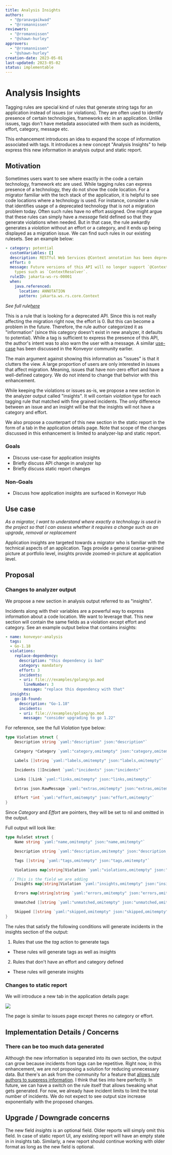 ```yaml
---
title: Analysis Insights
authors:
  - "@pranavgaikwad"
  - "@rromannissen"
reviewers:
  - "@rromannissen"
  - "@shawn-hurley"
approvers:
  - "@rromannissen"
  - "@shawn-hurley"
creation-date: 2023-05-01
last-updated: 2023-05-02
status: implementable
---
```


# Analysis Insights

Tagging rules are special kind of rules that generate string tags for an application instead of issues (or violations). They are often used to identify presence of certain technologies, frameworks etc in an application. Unlike issues, tags don't have metadata associated with them such as incidents, effort, category, message etc. 

This enhancement introduces an idea to expand the scope of information associated with tags. It introduces a new concept "Analysis Insights" to help express this new information in analysis output and static report.

## Motivation

Sometimes users want to see where exactly in the code a certain technology, framework etc are used. While tagging rules can express presence of a technology, they do not show the code location. For a migrator familiar with the tech stack of the application, it is helpful to see code locations where a technology is used. For instance, consider a rule that identifies usage of a deprecated technology that is not a migration problem today. Often such rules have no effort assigned. One might argue that these rules can simply have a _message_ field defined so that they generate violations when needed. But in that case, the rule awkardly generates a _violation_ without an effort or a category, and it ends up being displayed as a migration issue. We can find such rules in our existing rulesets. See an example below:

```yaml
- category: potential
  customVariables: []
  description: RESTful Web Services @Context annotation has been deprecated
  effort: 0
  message: Future versions of this API will no longer support `@Context` and related
    types such as `ContextResolver`.
  ruleID: jakarta-ws-rs-00001
  when:
    java.referenced:
      location: ANNOTATION
      pattern: jakarta.ws.rs.core.Context
```

_See full rule[here](https://github.com/konveyor/rulesets/blob/d930baf2645d6a7ef9486c4f81bc40d8abc3a6af/default/generated/eap8/160-jakarta-ws-rs.windup.yaml#L1-L22)_


This is a rule that is looking for a deprecated API. Since this is not really affecting the migration right now, the effort is 0. But this can become a problem in the future. Therefore, the rule author categorized it as "information" (since this category doesn't exist in new analyzer, it defaults to potential). While a tag is sufficient to express the presence of this API, the author's intent was to also warn the user with a message. A similar [use-case](https://github.com/konveyor/rulesets/issues/69) has been discussed in the Konveyor community earlier.

The main argument against showing this information as "issues" is that it clutters the view. A large proportion of users are only interested in issues that affect migration. Meaning, issues that have non-zero effort and have a well-defined category. We do not intend to change that behvior with this enhancement. 

While keeping the violations or issues as-is, we propose a new section in the analyzer output called "insights". It will contain _violation_ type for each tagging rule that matched with fine grained incidents. The only difference between an issue and an insight will be that the insights will not have a category and effort.

We also propose a counterpart of this new section in the static report in the form of a tab in the application details page. Note that scope of the changes discussed in this enhancement is limited to analyzer-lsp and static report.

### Goals

* Discuss use-case for application insights
* Briefly discuss API change in analyzer lsp
* Briefly discuss static report changes

### Non-Goals

* Discuss how application insights are surfaced in Konveyor Hub

## Use case

_As a migrator, I want to understand where exactly a technology is used in the project so that I can assess whether it requires a change such as an upgrade, removal or replacement_

Application insights are targeted towards a migrator who is familiar with the technical aspects of an application. Tags provide a general coarse-grained picture at portfolio level, insights provide zoomed-in picture at application level.

## Proposal

### Changes to analyzer output

We propose a new section in analysis output referred to as "insights".

Incidents along with their variables are a powerful way to express information about a code location. We want to leverage that. This new section will contain the same fields as a violation except effort and category. See an example output below that contains insights:

```yaml
- name: konveyor-analysis
  tags:
  - Go-1.18
  violations:
    replace-dependency:
      description: "this dependency is bad"
      category: mandatory
      effort: 3
      incidents:
      - uri: file:///examples/golang/go.mod
        lineNumber: 3
        message: "replace this dependency with that"
  insights:
    go-18-found:
      description: "Go-1.18"
      incidents:
      - uri: file:///examples/golang/go.mod
        message: "consider upgrading to go 1.22"
```

For reference, see the full _Violation_ type below:

```go
type Violation struct {
	Description string `yaml:"description" json:"description"`

	Category *Category `yaml:"category,omitempty" json:"category,omitempty"`

	Labels []string `yaml:"labels,omitempty" json:"labels,omitempty"`

	Incidents []Incident `yaml:"incidents" json:"incidents"`

	Links []Link `yaml:"links,omitempty" json:"links,omitempty"`

	Extras json.RawMessage `yaml:"extras,omitempty" json:"extras,omitempty"`

	Effort *int `yaml:"effort,omitempty" json:"effort,omitempty"`
}
```

Since _Category_ and _Effort_ are pointers, they will be set to nil and omitted in the output.

Full output will look like:

```go
type RuleSet struct {
	Name string `yaml:"name,omitempty" json:"name,omitempty"`

	Description string `yaml:"description,omitempty" json:"description,omitempty"`

	Tags []string `yaml:"tags,omitempty" json:"tags,omitempty"`

	Violations map[string]Violation `yaml:"violations,omitempty" json:"violations,omitempty"`

  // This is the field we are adding
	Insights map[string]Violation `yaml:"insights,omitempty" json:"insights,omitempty"`

	Errors map[string]string `yaml:"errors,omitempty" json:"errors,omitempty"`

	Unmatched []string `yaml:"unmatched,omitempty" json:"unmatched,omitempty"`

	Skipped []string `yaml:"skipped,omitempty" json:"skipped,omitempty"`
}
```

The rules that satisfy the following conditions will generate incidents in the insights section of the output:

1. Rules that use the _tag_ action to generate tags
  * These rules will generate tags as well as insights
2. Rules that don't have an effort and category defined
  * These rules will generate insights

### Changes to static report

We will introduce a new tab in the application details page:

![](./AppInsights.png)

The page is similar to issues page except theres no category or effort.

## Implementation Details / Concerns

### There can be too much data generated

Although the new information is separated into its own section, the output can grow because incidents from tags can be repetitive. Right now, in this enhancement, we are not proposing a solution for reducing unnecessary data. But there's an ask from the community for a feature that [allows rule authors to suppress information](https://github.com/konveyor/rulesets/issues/70). I think that ties into here perfectly. In future, we can have a switch on the rule itself that allows tweaking what gets generated. For now, we already have incident limits to limit the total number of incidents. We do not expect to see output size increase exponentially with the proposed changes. 

## Upgrade / Downgrade concerns

The new field _insights_ is an optional field. Older reports will simply omit this field. In case of static report UI, any existing report will have an empty state in in insights tab. Similarly, a new report should continue working with older format as long as the new field is optional. 




